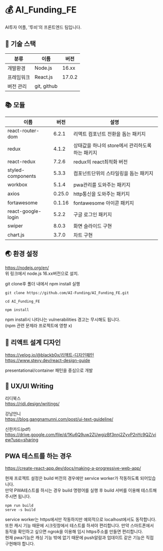 # 💰 AI_Funding_FE

AI투자 어플, '투비'의 프론트엔드 팀입니다.

## 🧰 기술 스택

| 분류       | 이름        | 버전   |
| ---------- | ----------- | ------ |
| 개발환경   | Node.js     | 16.xx  |
| 프레임워크 | React.js    | 17.0.2 |
| 버전 관리  | git, github |        |

## 📚 모듈

| 이름               | 버전   | 설명                                             |
| ------------------ | ------ | ------------------------------------------------ |
| react-router-dom   | 6.2.1  | 리액트 컴포넌트 전환을 돕는 패키지               |
| redux              | 4.1.2  | 상태값을 하나의 store에서 관리하도록 하는 패키지 |
| react-redux        | 7.2.6  | redux의 react최적화 버전                         |
| styled-components  | 5.3.3  | 컴포넌트단위의 스타일링을 돕는 패키지            |
| workbox            | 5.1.4  | pwa관리를 도와주는 패키지                        |
| axios              | 0.25.0 | http통신을 도와주는 패키지                       |
| fortawesome        | 0.1.16 | fontawesome 아이콘 패키지                        |
| react-google-login | 5.2.2  | 구글 로그인 패키지                               |
| swiper | 8.0.3  | 화면 슬라이드 구현                            |
| chart.js | 3.7.0  | 차트 구현                            |

## 🌏 환경 설정

https://nodejs.org/en/  
위 링크에서 node.js 16.xx버전으로 설치.

git clone후 폴더 내에서 npm install 실행

```
git clone https://github.com/AI-Funding/AI_Funding_FE.git
```

```
cd AI_Funding_FE
```

```
npm install
```

npm install시 나타나는 vulnerabilities 경고는 무시해도 됩니다.  
(npm 관련 문제라 프로젝트에 영향 x)

## 🚧 리액트 설계 디자인

https://velog.io/@blackb0x/리액트-디자인패턴  
https://www.stevy.dev/react-design-guide

presentational/container 패턴을 중심으로 개발

## 📝 UX/UI Writing

리디북스  
https://ridi.design/writings/

강남언니  
https://blog.gangnamunni.com/post/ui-text-guideline/

신한카드(pdf)
https://drive.google.com/file/d/1Ku6Q9uw2ZUwgizBf3nnj2ZyvP2nYc9QZ/view?usp=sharing

## PWA 테스트를 하는 경우

https://create-react-app.dev/docs/making-a-progressive-web-app/

현재 프로젝트 설정은 build 버전의 경우에만 service worker가 작동하도록 되어있습니다.  
만약 PWA테스트를 하시는 경우 build 명령어를 실행 후 build 서버를 이용해 테스트해 주시면 됩니다.

```
npm run build
serve -s build
```

service worker는 https에서만 작동하지만 예외적으로 localhost에서도 동작합니다.  
또한 캐시 기능 때문에 시크릿창에서 테스트를 하셔야 편리합니다.
만약 스마트폰에서 동작을 확인하고 싶으면 ngrok을 이용해 임시 https주소를 만들면 편리합니다.  
현재 pwa기능은 캐싱 기능 밖에 없기 때문에 push알람과 업데이트 같은 기능은 직접 구현해야 합니다.
